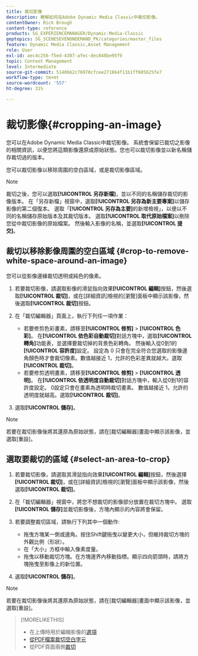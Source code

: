 ```yaml
---
title: 裁切影像
description: 瞭解如何在Adobe Dynamic Media Classic中裁切影像。
contentOwner: Rick Brough
content-type: reference
products: SG_EXPERIENCEMANAGER/Dynamic-Media-Classic
geptopics: SG_SCENESEVENONDEMAND_PK/categories/master_files
feature: Dynamic Media Classic,Asset Management
role: User
exl-id: aec4c256-f5ed-4307-afec-dec848be95f9
topic: Content Management
level: Intermediate
source-git-commit: 5140b62c76970cfcee271664f11b1ff605625fe7
workflow-type: tm+mt
source-wordcount: '557'
ht-degree: 31%

---
```


# 裁切影像{#cropping-an-image}

您可以在Adobe Dynamic Media Classic中裁切影像。 系統會保留已裁切之影像的相關資訊，以便您將這類影像還原成原始狀態。您也可以裁切影像並以新名稱儲存裁切過的版本。

您可以裁切影像以移除周圍的空白區域，或是裁切影像區域。

>[!NOTE]
>
>裁切之後，您可以選取&#x200B;**[!UICONTROL 另存新檔]**，並以不同的名稱儲存裁切的影像版本。 在「另存新檔」視窗中，選取&#x200B;**[!UICONTROL 另存為新主要專案]**&#x200B;以儲存影像的第二個復本。 選取「**[!UICONTROL 另存為主要]**&#x200B;的新增檢視」，以便以不同的名稱儲存原始版本及其裁切版本。 選取&#x200B;**[!UICONTROL 取代原始檔案]**&#x200B;以刪除您從中裁切影像的原始檔案。 然後輸入影像的名稱，並選取&#x200B;**[!UICONTROL 提交]**。

## 裁切以移除影像周圍的空白區域 {#crop-to-remove-white-space-around-an-image}

您可以從影像邊緣裁切透明或純色的像素。

1. 若要裁切影像，請選取影像的滑鼠指向效果&#x200B;**[!UICONTROL 編輯]**&#x200B;按鈕，然後選取&#x200B;**[!UICONTROL 裁切]**，或在[詳細資訊]檢視的[瀏覽]面板中顯示該影像，然後選取&#x200B;**[!UICONTROL 裁切]**&#x200B;按鈕。
1. 在「裁切編輯器」頁面上，執行下列任一項作業：

   * 若要修剪色彩畫素，請移至&#x200B;**[!UICONTROL 修剪]** > **[!UICONTROL 色彩]**。 在&#x200B;**[!UICONTROL 依色彩自動裁切]**&#x200B;對話方塊中，選取&#x200B;**[!UICONTROL 轉角]**&#x200B;功能表，並選擇要裁切掉的背景色彩轉角。 然後輸入從0到1的&#x200B;**[!UICONTROL 容許度]**&#x200B;設定。 設定為 0 只會在完全符合您選取的影像邊角顏色時才會裁切像素。數值越接近 1，允許的色彩差異就越大。選取&#x200B;**[!UICONTROL 裁切]**。
   * 若要修剪透明畫素，請移至&#x200B;**[!UICONTROL 修剪]** > **[!UICONTROL 透明]**。 在&#x200B;**[!UICONTROL 依透明度自動裁切]**&#x200B;對話方塊中，輸入從0到1的容許度設定。 0設定只會在畫素為透明時裁切畫素。 數值越接近 1，允許的透明度就越高。選取&#x200B;**[!UICONTROL 裁切]**。

1. 選取&#x200B;**[!UICONTROL 儲存]**。

>[!NOTE]
>
>若要在裁切影像後將其還原為原始狀態，請在[裁切編輯器]畫面中顯示該影像，並選取[重設]。**&#x200B;**

## 選取要裁切的區域 {#select-an-area-to-crop}

1. 若要裁切影像，請選取其滑鼠指向效果&#x200B;**[!UICONTROL 編輯]**&#x200B;按鈕，然後選擇&#x200B;**[!UICONTROL 裁切]**，或在[詳細資訊]檢視的[瀏覽]面板中顯示該影像，然後選取&#x200B;**[!UICONTROL 裁切]**。

1. 在「裁切編輯器」視窗中，將您不想裁切的影像部分放置在裁切方塊中。 選取&#x200B;**[!UICONTROL 儲存]**&#x200B;並裁切影像後，方塊內顯示的內容將會保留。
1. 若要調整裁切區域，請執行下列其中一個動作:

   * 拖曳方塊某一側或邊角。按住Shift鍵拖曳以變更大小，但維持裁切方塊的外觀比例（形狀）。
   * 在「大小」方框中輸入像素度量。
   * 拖曳以移動裁切方塊。在方塊邊界內移動指標。顯示四向箭頭時，請將方塊拖曳至影像上的新位置。

1. 選取&#x200B;**[!UICONTROL 儲存]**。

>[!NOTE]
>
>若要在裁切影像後將其還原為原始狀態，請在[裁切編輯器]畫面中顯示該影像，並選取[重設]。**&#x200B;**

>[!MORELIKETHIS]
>
>* 在上傳時用於編輯影像的[選項](image-editing-options-upload.md#image-editing-options-at-upload)
>* [從PDF檔案裁切空白字元](pdfs.md#cropping_white_space_from_a_pdf_file)
>* 從PDF頁面兩側[裁切](pdfs.md#cropping_from_the_sides_of_pdf_pages)
